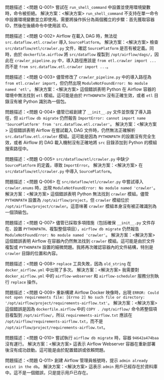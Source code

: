 問題描述：<問題 Q-001> 嘗試在 `run_shell_command` 中設置並使用環境變數時，命令被拒絕。
解決方案：<解決方案> `run_shell_command` 不支持在單一命令中設置環境變數並立即使用。需要將操作拆分為兩個獨立的步驟：首先獲取容器 ID，然後在後續命令中使用該 ID。

問題描述：<問題 Q-002> Airflow 在載入 DAG 時，無法從 `src.dataflow.etl.crawler` 導入 `SourcePlatform`。
解決方案：<解決方案> 檢查 `src/dataflow/etl/crawler.py` 文件，確認 `SourcePlatform` 是否有被定義。同時，由於 `dockerfile.airflow` 將 `src/dataflow` 複製到 `/opt/airflow/dags/`，因此在 `crawler_pipeline.py` 中，導入路徑應該是 `from etl.crawler import ...` 而不是 `from src.dataflow.etl.crawler import ...`。

問題描述：<問題 Q-003> 儘管修改了 `crawler_pipeline.py` 中的導入路徑為 `from etl.crawler import`，但仍然出現 `ModuleNotFoundError: No module named 'etl'`。
解決方案：<解決方案> 這個錯誤表明 Python 在 Airflow 容器的環境中無法找到 `etl` 模組。這可能是由於 `PYTHONPATH` 沒有正確生效，或者 `etl` 目錄沒有被 Python 識別為一個包。

問題描述：<問題 Q-004> 儘管已經創建了 `__init__.py` 文件並恢復了導入路徑，但 `airflow db migrate` 仍然報告 `ImportError: cannot import name 'SourcePlatform' from 'src.dataflow.etl.crawler'`。
解決方案：<解決方案> 這個錯誤表明 Airflow 在嘗試載入 DAG 文件時，仍然無法正確解析 `src.dataflow.etl.crawler` 模組。這可能是因為 `PYTHONPATH` 的設置沒有完全生效，或者 Airflow 的 DAG 載入機制沒有正確地將 `src` 目錄添加到 Python 的模組搜索路徑中。

問題描述：<問題 Q-005> `src/dataflow/etl/crawler.py` 中缺少 `SourcePlatform` 的定義，導致 `ImportError`。
解決方案：<解決方案> 在 `src/dataflow/etl/crawler.py` 中導入 `SourcePlatform`。

問題描述：<問題 Q-006> 在 `src/dataflow/etl/crawler.py` 中嘗試導入 `crawler.enums` 時，出現 `ModuleNotFoundError: No module named 'crawler'`。
解決方案：<解決方案> 這個錯誤表明 Python 無法找到 `crawler` 模組。儘管 `PYTHONPATH` 設置為 `/opt/airflow/project`，但 `crawler` 模組位於 `/opt/airflow/project/crawler`。這意味著 `crawler` 模組本身沒有被正確識別為一個頂級包。

問題描述：<問題 Q-007> 儘管已採取多項措施（包括確保 `__init__.py` 文件存在、設置 `PYTHONPATH`、複製整個項目），`airflow db migrate` 仍然報告 `ModuleNotFoundError: No module named 'crawler'`。
解決方案：<解決方案> 這個錯誤表明 Airflow 在容器內仍然無法找到 `crawler` 模組。這可能是由於文件複製或 `PYTHONPATH` 設置的細微問題。我將再次確認容器內的文件結構，特別是 `crawler` 目錄的位置和內容。

問題描述：<問題 Q-008> `replace` 工具失敗，因為 `old_string` 在 `docker_airflow.yml` 中出現了多次。
解決方案：<解決方案> 我需要對 `docker_airflow.yml` 中的 `airflow-webserver` 和 `airflow-scheduler` 服務分別執行 `replace` 操作。

問題描述：<問題 Q-009> 重新構建 Airflow Docker 映像時，出現 `ERROR: Could not open requirements file: [Errno 2] No such file or directory: '/opt/airflow/project/requirements-airflow.txt'`。
解決方案：<解決方案> 這個錯誤是因為 `dockerfile.airflow` 中的 `COPY . /opt/airflow/` 命令將整個項目複製到 `/opt/airflow/`，所以 `requirements-airflow.txt` 應該在 `/opt/airflow/requirements-airflow.txt`，而不是 `/opt/airflow/project/requirements-airflow.txt`。

問題描述：<問題 Q-010> 嘗試執行 `airflow db migrate` 時，容器 `94642a474baa` 沒有運行。
解決方案：<解決方案> 這表示 Airflow Webserver 容器在重新部署後沒有成功啟動。這可能是由於配置錯誤或依賴問題。

問題描述：<問題 Q-011> 創建 Airflow 管理員帳號時，提示 `admin already exist in the db`。
解決方案：<解決方案> 這表示 `admin` 用戶已經存在於資料庫中。這不是一個錯誤，只是提示用戶已存在。